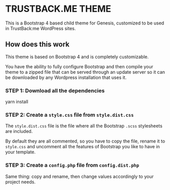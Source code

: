 TRUSTBACK.ME THEME
==================

This is a Bootstrap 4 based child theme for Genesis, customized to be used in TrustBack:me WordPress sites.

How does this work
------------------

This theme is based on Bootstrap 4 and is completely customizable.

You have the ability to fully configure Bootstrap and then compile your theme to a zipped file that can be served through an update server so it can be downloaded by any Wordpress installation that uses it.

### STEP 1: Download all the dependencies

   yarn install

### STEP 2: Create a `style.css` file from `style.dist.css`

The `style.dist.css` file is the file where all the Bootstrap `.scss` stylesheets are included.

By default they are all commented, so you have to copy the file, rename it to `style.css` and uncomment all the features of Bootstrap you like to have in your template.

### STEP 3: Create a `config.php` file from `config.dist.php`

Same thing: copy and rename, then change values accordingly to your project needs.
